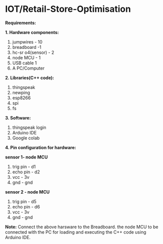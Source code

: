 # IOT/Retail-Store-Optimisation

**Requirements:**

**1. Hardware components:**
1. jumpwires - 10
2. breadboard -1
3. hc-sr o4(sensor) - 2
4. node MCU - 1
5. USB cable 1
6. A PC/Computer

**2. Libraries(C++ code):**
1. thingspeak
2. newping
3. esp8266
4. spi
5. fs

**3. Software:**
1. thingspeak login
2. Arduino IDE
3. Google colab

**4. Pin configuration for hardware:**

**sensor 1- node MCU**
1. trig pin - d1
2. echo pin - d2
3. vcc - 3v
4. gnd - gnd

**sensor 2 - node MCU**
1. trig pin - d5
2. echo pin - d6
3. vcc - 3v
4. gnd - gnd

**Note:** Connect the above harsware to the Breadboard. 
the node MCU to be connected with the PC for loading and executing the C++ code using Arduino IDE.
